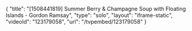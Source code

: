 {
    "title": "[1508441819] Summer Berry & Champagne Soup with Floating Islands - Gordon Ramsay",
    "type": "solo",
    "layout": "iframe-static",
    "videoId": "123179058",
    "url": "\/tvpembed\/123179058"
}